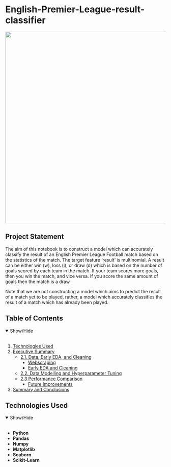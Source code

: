 # English-Premier-League-result-classifier

<p align="center">
  <img src="https://github.com/DanielCEvans/English-Premier-League-result-classifier/master/Images/Premier_League_Logo.svg.png" width=600>
</p>

## Project Statement

The aim of this notebook is to construct a model which can accurately classify the result of an English Premier League Football match based on the statistics of the match. The target feature ‘result’ is multinomial. A result can be either win (w), loss (l), or draw (d) which is based on the number of goals scored by each team in the match. If your team scores more goals, then you win the match, and vice versa. If you score the same amount of goals then the match is a draw.

Note that we are not constructing a model which aims to predict the result of a match yet to be played, rather, a model which accurately classifies the result of a match which has already been played.

## Table of Contents
<details open>
<summary>Show/Hide</summary>
<br>

1. [ Technologies Used ](#Technologies_Used)    
2. [ Executive Summary ](#Executive_Summary)
   * [ 2.1. Data, Early EDA, and Cleaning ](#Webscraping_Early_EDA_and_Cleaning)
       * [ Webscraping ](#Webscraping)
       * [ Early EDA and Cleaning](#Early_EDA_and_Cleaning) 
   * [ 2.2. Data Modelling and Hyperparameter Tuning ](#Modelling)
   * [ 2.3 Performance Comparison ](#Evaluation)
       * [ Future Improvements ](#Future_Improvements)
3. [Summary and Conclusions](#Summary)
</details>

## Technologies Used
<details open>
<a name="Technologies_Used"></a> 
<summary>Show/Hide</summary>
<br>
  
* <strong>Python</strong>
* <strong>Pandas</strong>
* <strong>Numpy</strong>
* <strong>Matplotlib</strong>
* <strong>Seaborn</strong>
* <strong>Scikit-Learn</strong>
</details>
 



